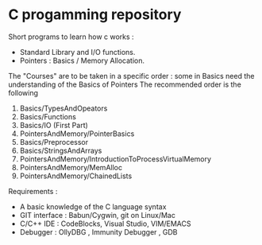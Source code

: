 C progamming repository
=======================

Short programs to learn how c works :

* Standard Library and I/O functions.
* Pointers :  Basics / Memory Allocation.

The "Courses" are to be taken in a specific order : some in Basics need the understanding of the Basics of Pointers
The recommended order is the following

1. Basics/TypesAndOpeators
2. Basics/Functions
3. Basics/IO (First Part)
4. PointersAndMemory/PointerBasics
5. Basics/Preprocessor
6. Basics/StringsAndArrays
7. PointersAndMemory/IntroductionToProcessVirtualMemory
8. PointersAndMemory/MemAlloc
9. PointersAndMemory/ChainedLists


Requirements : 
* A basic knowledge of the C language syntax
* GIT interface : Babun/Cygwin, git on Linux/Mac
* C/C++ IDE : CodeBlocks, Visual Studio, VIM/EMACS
* Debugger : OllyDBG , Immunity Debugger , GDB
